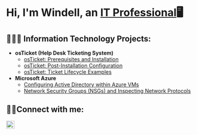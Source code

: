 <h1>Hi, I'm Windell, an <a href="https://linkedin.com/in/windell-blake/">IT Professional</a>🖥️</h1>

<h2>👨🏾‍💻 Information Technology Projects:</h2>

- <b>osTicket (Help Desk Ticketing System)</b>
  - [osTicket: Prerequisites and Installation](https://github.com/wblake516/osticket-prereqs)
  - [osTicket: Post-Installation Configuration](https://github.com/wblake516/osticket-post-installation)
  - [osTicket: Ticket Lifecycle Examples](https://https://github.com/wblake516/Ticket-Lifecycle-Examples)
- <b>Microsoft Azure</b>
  - [Configuring Active Directory within Azure VMs](https://github.com/wblake516/configure-ad)
  - [Network Security Groups (NSGs) and Inspecting Network Protocols](https://github.com/wblake516/azure-network-protocols)

<h2>🤳🏾Connect with me:</h2>

[<img align="left" alt="Josh | LinkedIn" width="22px" src="https://cdn.jsdelivr.net/npm/simple-icons@v3/icons/linkedin.svg" />][linkedin]


[linkedin]: https://linkedin.com/in/windell-blake/
